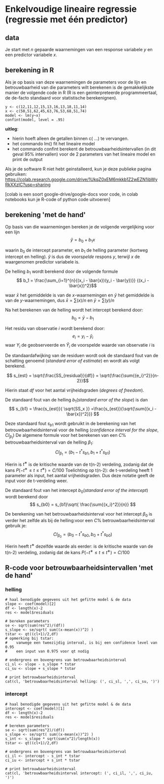 # Enkelvoudige lineaire regressie (regressie met één predictor)

## data
Je start met $n$ gepaarde waarnemingen van een response variabele $y$ en een predictor variabele $x$.

## berekening in R

Als je op basis van deze waarnemingen de parameters voor de lijn en betrouwbaarheid van die parameters wilt berekenen is de gemakkelijkste manier de volgende code in R (R is een geinterpreteerde programmeertaal, de de-facto standaard voor statistische berekenignen).

```
y <- c(12,11,12,15,13,16,13,18,11,14)
x <- c(50,51,62,45,63,76,53,68,51,74)
model <- lm(y~x)
confint(model, level = .95)
```
**uitleg**: 
- hierin hoeft alleen de getallen binnen  c( ...) te vervangen.
- het commando lm() fit het lineaire model
- het commando confint berekent de betrouwbaarheidsintervallen (in dit geval 95% intervallen) voor de 2 parameters van het lineaire model en print de output

Als je de software R niet hebt geinstalleerd, kun je deze publieke pagina gebruiken: https://colab.research.google.com/drive/1UkqZ0xEM6mkkb1Z2wEZN1ibWyRkXXzIC?usp=sharing

[colab is een soort google-drive/google-docs voor code, in colab notebooks kun je R-code of python code uitvoeren]

## berekening 'met de hand'
Op basis van die waarnemingen bereken je de volgende vergelijking voor een lijn
$$\hat{y} = b_0 + b_1 x$$

waarin $b_0$ de intercept parameter, en $b_1$ de helling parameter (kortweg intercept en helling). $\hat{y}$ is dus de _voorspelde_ respons $y$, terwijl $x$ de waargenomen predictor variabele is. 

De helling $b_1$ wordt berekend door de volgende formule
$$ b_1 =  \frac{\sum_{i=1}^{n}{(x_i - \bar{x})(y_i - \bar{y})}} {(x_i - \bar{x})^2}$$

waar $\bar{x}$ het gemiddelde is van de $x$-waarnemingen en $\bar{y}$ het gemiddelde is van de $y$-waarnemingen, dus  $\bar{x}= \sum(x)/n$ en $\bar{y}= \sum(y)/n$

Na het berekenen van de helling wordt het intercept berekend door:
$$b_0 = \bar{y}− b_1$$

Het residu van observatie $i$ wordt berekend door:
$$e_i = y_i − \hat{y}_i$$
waar $Y_i$ de geobserveerde en $\hat{Y}_i$ de voorspelde waarde van observatie $i$ is

De standaardafwijking van de residuen wordt ook de standaard fout van de schatting genoemd (_standard error of estimate_) en wordt als volgt berekend.

$$ s_{est} = \sqrt{\frac{SS_{residual}}{df}} = \sqrt{\frac{\sum{{e_i}^2}}{n-2}}$$

Hierin staat _df_ voor het aantal vrijheidsgraden (_degrees of freedom_).

De standaard fout van de helling $b_1$(_standard error of the slope_) is dan
$$ s_{b1} = \frac{s_{est}}{ \sqrt{SS_x }} =\frac{s_{est}}{\sqrt{\sum{(x_i - \bar{x})^2}}} $$

Deze standaard fout $s_{b1}$ wordt gebruikt in de berekening van het betrouwbaarheidsinterval  voor de helling (_confidence interval for the slope_, $CI_{\beta_1}$)
De algemene formule voor het berekenen van een $C\%$ betrouwbaarheidsinterval van de helling $\beta_1$:
$$CI_{\beta_1} = (b_1 - t^* s_{b1}, b_1 + t^* s_{b1})$$

Hierin is $t^∗$ is de kritische waarde van de t(n-2) verdeling, zodanig dat de kans $P(−t^∗ ≤ t ≤ t^∗) = C/100$ 
Toelichting op t(n-2): de t-verdeling heeft 1 parameter als input, het aantal vrijheidsgraden. Dus deze notatie geeft de input voor de t-verdeling weer.

De standaard fout van het intercept $b_0$(_standard error of the intercept_) wordt berekend door 
$$ s_{b0} = s_{b1}\sqrt{ \frac{\sum{{x_i}^2}}{n}} $$

De berekening van het betrouwbaarheidsinterval voor het intercept $\beta_0$ is verder het zelfde als bij de helling:voor een $C\%$ betrouwbaarheidsinterval gebruik je:
$$CI_{\beta_0} = (b_0 - t^* s_{b0}, b_0 + t^* s_{b0})$$

Hierin heeft $t^∗$ dezelfde waarde als eerder: is de kritische waarde van de t(n-2) verdeling, zodanig dat de kans $P(−t^∗ ≤ t ≤ t^∗) = C/100$ 

## R-code voor betrouwbaarheidsintervallen 'met de hand'

### helling
```
# haal benodigde gegevens uit het gefitte model & de data
slope <- coef(model)[2]
df <- length(x)-2
res <- model$residuals

# bereken parameters
se <- sqrt(sum(res^2)/(df))
s_slope <- se/sqrt( sum((x-mean(x))^2) )
tstar <- qt((cl+1)/2,df)  
# opmerking bij tstar:
#    vanwege een tweezijdig interval, is bij een confidence level van 0.95
#    een input van 0.975 voor qt nodig

# ondergrens en bovengrens van betrouwbaarheidsinterval
ci_sl <- slope - s_slope * tstar
ci_su <- slope + s_slope * tstar

# print betrouwbaarheidsinterval
cat(cl, 'betrouwbaarheidsinterval helling: (', ci_sl, ',', ci_su, ')')
```

### intercept
```
# haal benodigde gegevens uit het gefitte model & de data
intercept <- coef(model)[1]
df <- length(x)-2
res <- model$residuals

# bereken parameters
se <- sqrt(sum(res^2)/(df))
s_slope <- se/sqrt( sum((x-mean(x))^2) )
s_int <- s_slope * sqrt(sum(x^2)/length(x))
tstar <- qt((cl+1)/2,df)

# ondergrens en bovengrens van betrouwbaarheidsinterval
ci_il <- intercept - s_int * tstar
ci_iu <- intercept + s_int * tstar

# print betrouwbaarheidsinterval
cat(cl, 'betrouwbaarheidsinterval intercept: (', ci_il, ',', ci_iu, ')')

```
